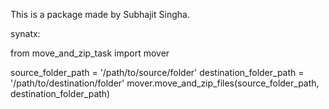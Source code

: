 This is a package made by Subhajit Singha.

synatx:

from move_and_zip_task import mover

source_folder_path = '/path/to/source/folder'
destination_folder_path = '/path/to/destination/folder'
mover.move_and_zip_files(source_folder_path, destination_folder_path)
